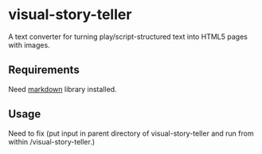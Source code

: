# visual-story-teller

A text converter for turning play/script-structured text into HTML5 pages with images.

## Requirements
Need [markdown](https://pypi.org/project/Markdown/) library installed.

## Usage
Need to fix (put input in parent directory of visual-story-teller and run from within /visual-story-teller.)